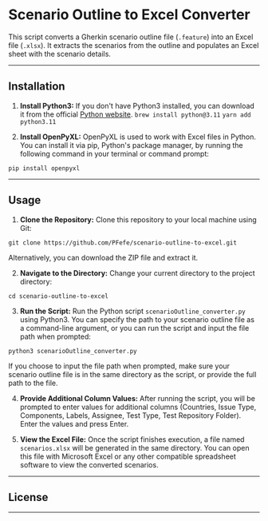 # Scenario Outline to Excel Converter

This script converts a Gherkin scenario outline file (`.feature`) into an Excel file (`.xlsx`). It extracts the scenarios from the outline and populates an Excel sheet with the scenario details.

----------
## Installation

1. **Install Python3:** If you don't have Python3 installed, you can download it from the official [Python website](https://www.python.org/downloads/).
  `brew install python@3.11`
  `yarn add python3.11`


3. **Install OpenPyXL:** OpenPyXL is used to work with Excel files in Python. You can install it via pip, Python's package manager, by running the following command in your terminal or command prompt:

`pip install openpyxl`

----------
## Usage

1. **Clone the Repository:** Clone this repository to your local machine using Git:

`git clone https://github.com/PFefe/scenario-outline-to-excel.git`



Alternatively, you can download the ZIP file and extract it.

2. **Navigate to the Directory:** Change your current directory to the project directory:

`cd scenario-outline-to-excel`


3. **Run the Script:** Run the Python script `scenarioOutline_converter.py` using Python3. You can specify the path to your scenario outline file as a command-line argument, or you can run the script and input the file path when prompted:

`python3 scenarioOutline_converter.py`


If you choose to input the file path when prompted, make sure your scenario outline file is in the same directory as the script, or provide the full path to the file.

4. **Provide Additional Column Values:** After running the script, you will be prompted to enter values for additional columns (Countries, Issue Type, Components, Labels, Assignee, Test Type, Test Repository Folder). Enter the values and press Enter.

5. **View the Excel File:** Once the script finishes execution, a file named `scenarios.xlsx` will be generated in the same directory. You can open this file with Microsoft Excel or any other compatible spreadsheet software to view the converted scenarios.
---------
## License

--------------
